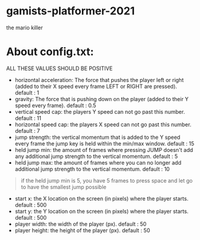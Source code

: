 # gamists-platformer-2021
the mario killer

# About config.txt:

ALL THESE VALUES SHOULD BE POSITIVE

- horizontal acceleration: The force that pushes the player left or right (added to their X speed every frame LEFT or RIGHT are pressed). default : 1
- gravity: The force that is pushing down on the player (added to their Y speed every frame). default : 0.5
- vertical speed cap: the players Y speed can not go past this number. default : 11
- horizontal speed cap: the players X speed can not go past this number. default : 7
- jump strength: the vertical momentum that is added to the Y speed every frame the jump key is held within the min/max window. default : 15
- held jump min: the amount of frames where pressing JUMP doesn't add any additional jump strength to the vertical momentum. default : 5
- held jump max: the amount of frames where you can no longer add additional jump strength to the vertical momentum. default : 10

> if the held jump min is 5, you have 5 frames to press space and let go to have the smallest jump possible

- start x: the X location on the screen (in pixels) where the player starts. default : 500
- start y: the Y location on the screen (in pixels) where the player starts. default : 500
- player width: the width of the player (px). default : 50
- player height: the height of the player (px). default : 50
